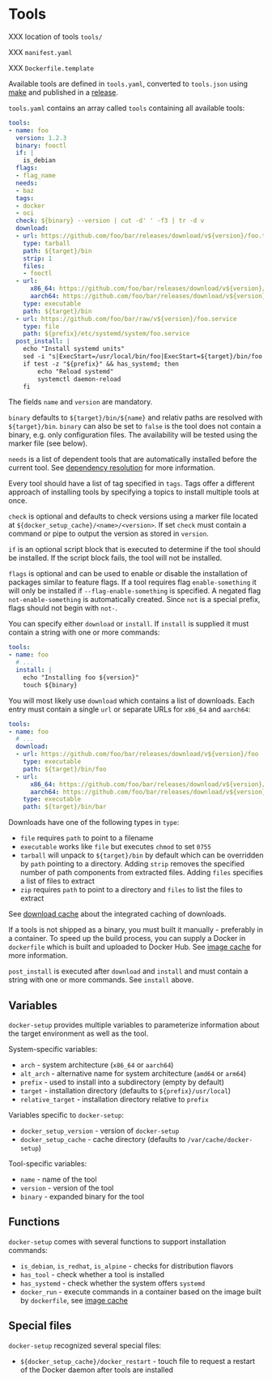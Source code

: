 # Tools

XXX location of tools `tools/`

XXX `manifest.yaml`

XXX `Dockerfile.template`

Available tools are defined in `tools.yaml`, converted to `tools.json` using [make](make.md) and published in a [release](release.md).

`tools.yaml` contains an array called `tools` containing all available tools:

```yaml
tools:
- name: foo
  version: 1.2.3
  binary: fooctl
  if: |
    is_debian
  flags:
  - flag_name
  needs:
  - baz
  tags:
  - docker
  - oci
  check: ${binary} --version | cut -d' ' -f3 | tr -d v
  download:
  - url: https://github.com/foo/bar/releases/download/v${version}/foo.tar.gz
    type: tarball
    path: ${target}/bin
    strip: 1
    files:
    - fooctl
  - url:
      x86_64: https://github.com/foo/bar/releases/download/v${version}/bar
      aarch64: https://github.com/foo/bar/releases/download/v${version}/bar-arm64
    type: executable
    path: ${target}/bin
  - url: https://github.com/foo/bar/raw/v${version}/foo.service
    type: file
    path: ${prefix}/etc/systemd/system/foo.service
  post_install: |
    echo "Install systemd units"
    sed -i "s|ExecStart=/usr/local/bin/foo|ExecStart=${target}/bin/foo|" "${prefix}/etc/systemd/system/foo.service"
    if test -z "${prefix}" && has_systemd; then
        echo "Reload systemd"
        systemctl daemon-reload
    fi
```

The fields `name` and `version` are mandatory.

`binary` defaults to `${target}/bin/${name}` and relativ paths are resolved with `${target}/bin`. `binary` can also be set to `false` is the tool does not contain a binary, e.g. only configuration files. The availability will be tested using the marker file (see below).

`needs` is a list of dependent tools that are automatically installed before the current tool. See [dependency resolution](dependency_information.md) for more information.

Every tool should have a list of tag specified in `tags`. Tags offer a different approach of installing tools by specifying a topics to install multiple tools at once.

`check` is optional and defaults to check versions using a marker file located at `${docker_setup_cache}/<name>/<version>`. If set `check` must contain a command or pipe to output the version as stored in `version`.

`if` is an optional script block that is executed to determine if the tool should be installed. If the script block fails, the tool will not be installed.

`flags` is optional and can be used to enable or disable the installation of packages similar to feature flags. If a tool requires flag `enable-something` it will only be installed if `--flag-enable-something` is specified. A negated flag `not-enable-something` is automatically created. Since `not` is a special prefix, flags should not begin with `not-`.

You can specify either `download` or `install`. If `install` is supplied it must contain a string with one or more commands:

```yaml
tools:
- name: foo
  # ...
  install: |
    echo "Installing foo ${version}"
    touch ${binary}
```

You will most likely use `download` which contains a list of downloads. Each entry must contain a single `url` or separate URLs for `x86_64` and `aarch64`:

```yaml
tools:
- name: foo
  # ...
  download:
  - url: https://github.com/foo/bar/releases/download/v${version}/foo
    type: executable
    path: ${target}/bin/foo
  - url:
      x86_64: https://github.com/foo/bar/releases/download/v${version}/bar
      aarch64: https://github.com/foo/bar/releases/download/v${version}/bar-arm64
    type: executable
    path: ${target}/bin/bar
```

Downloads have one of the following types in `type`:

- `file` requires `path` to point to a filename
- `executable` works like `file` but executes `chmod` to set `0755`
- `tarball` will unpack to `${target}/bin` by default which can be overridden by `path` pointing to a directory. Adding `strip` removes the specified number of path components from extracted files. Adding `files` specifies a list of files to extract
- `zip` requires `path` to point to a directory and `files` to list the files to extract

See [download cache](download_cache.md) about the integrated caching of downloads.

If a tools is not shipped as a binary, you must built it manually - preferably in a container. To speed up the build process, you can supply a Docker in `dockerfile` which is built and uploaded to Docker Hub. See [image cache](image_cache.md) for more information.

`post_install` is executed after `download` and `install` and must contain a string with one or more commands. See `install` above.

## Variables

`docker-setup` provides multiple variables to parameterize information about the target environment as well as the tool.

System-specific variables:

- `arch` - system architecture (`x86_64` or `aarch64`)
- `alt_arch` - alternative name for system architecture (`amd64` or `arm64`)
- `prefix` - used to install into a subdirectory (empty by default)
- `target` - installation directory (defaults to `${prefix}/usr/local`)
- `relative_target` - installation directory relative to `prefix`

Variables specific to `docker-setup`:

- `docker_setup_version` - version of `docker-setup`
- `docker_setup_cache` - cache directory (defaults to `/var/cache/docker-setup`)

Tool-specific variables:

- `name` - name of the tool
- `version` - version of the tool
- `binary` - expanded binary for the tool

## Functions

`docker-setup` comes with several functions to support installation commands:

- `is_debian`, `is_redhat`, `is_alpine` - checks for distribution flavors
- `has_tool` - check whether a tool is installed
- `has_systemd` - check whether the system offers `systemd`
- `docker_run` - execute commands in a container based on the image built by `dockerfile`, see [image cache](image_cache.md)

## Special files

`docker-setup` recognized several special files:

- `${docker_setup_cache}/docker_restart` - touch file to request a restart of the Docker daemon after tools are installed
